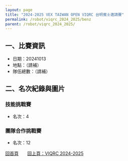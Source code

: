 ```yaml
---
layout: page
title: "2024-2025 VEX TAIWAN OPEN VIQRC 台明賓士邀請賽"
permalink: /robot/viqrc_2024_2025/benz
parent: /robot/viqrc_2024_2025/
---
```


## 一、比賽資訊

- 日期：20241013
- 地點：（請補）
- 隊伍總數：（請補）

## 二、名次紀錄與圖片

### 技能挑戰賽
- 名次：4


### 團隊合作挑戰賽
- 名次：12


[回首頁](/activity_reflections/)　　[回上頁：VIQRC 2024-2025](/activity_reflections/robot/viqrc_2024_2025/)



